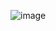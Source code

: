 ![image](https://user-images.githubusercontent.com/88314920/145772145-80acea3c-ccd6-4f1d-9554-47abbdcb9cb5.png) 

